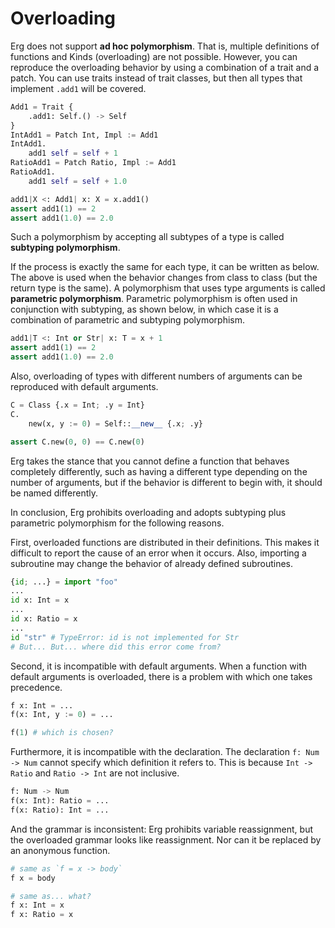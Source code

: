 # Overloading

Erg does not support __ad hoc polymorphism__. That is, multiple definitions of functions and Kinds (overloading) are not possible. However, you can reproduce the overloading behavior by using a combination of a trait and a patch.
You can use traits instead of trait classes, but then all types that implement `.add1` will be covered.

```python
Add1 = Trait {
    .add1: Self.() -> Self
}
IntAdd1 = Patch Int, Impl := Add1
IntAdd1.
    add1 self = self + 1
RatioAdd1 = Patch Ratio, Impl := Add1
RatioAdd1.
    add1 self = self + 1.0

add1|X <: Add1| x: X = x.add1()
assert add1(1) == 2
assert add1(1.0) == 2.0
```

Such a polymorphism by accepting all subtypes of a type is called __subtyping polymorphism__.

If the process is exactly the same for each type, it can be written as below. The above is used when the behavior changes from class to class (but the return type is the same).
A polymorphism that uses type arguments is called __parametric polymorphism__. Parametric polymorphism is often used in conjunction with subtyping, as shown below, in which case it is a combination of parametric and subtyping polymorphism.

```python
add1|T <: Int or Str| x: T = x + 1
assert add1(1) == 2
assert add1(1.0) == 2.0
```

Also, overloading of types with different numbers of arguments can be reproduced with default arguments.

```python
C = Class {.x = Int; .y = Int}
C.
    new(x, y := 0) = Self::__new__ {.x; .y}

assert C.new(0, 0) == C.new(0)
```

Erg takes the stance that you cannot define a function that behaves completely differently, such as having a different type depending on the number of arguments, but if the behavior is different to begin with, it should be named differently.

In conclusion, Erg prohibits overloading and adopts subtyping plus parametric polymorphism for the following reasons.

First, overloaded functions are distributed in their definitions. This makes it difficult to report the cause of an error when it occurs.
Also, importing a subroutine may change the behavior of already defined subroutines.

```python
{id; ...} = import "foo"
...
id x: Int = x
...
id x: Ratio = x
...
id "str" # TypeError: id is not implemented for Str
# But... But... where did this error come from?
```

Second, it is incompatible with default arguments. When a function with default arguments is overloaded, there is a problem with which one takes precedence.

```python
f x: Int = ...
f(x: Int, y := 0) = ...

f(1) # which is chosen?
```

Furthermore, it is incompatible with the declaration.
The declaration `f: Num -> Num` cannot specify which definition it refers to. This is because `Int -> Ratio` and `Ratio -> Int` are not inclusive.

```python
f: Num -> Num
f(x: Int): Ratio = ...
f(x: Ratio): Int = ...
```

And the grammar is inconsistent: Erg prohibits variable reassignment, but the overloaded grammar looks like reassignment.
Nor can it be replaced by an anonymous function.

```python
# same as `f = x -> body`
f x = body

# same as... what?
f x: Int = x
f x: Ratio = x
```
